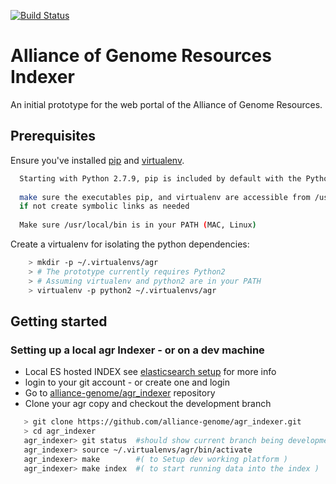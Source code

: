 [![Build Status](https://travis-ci.org/alliance-genome/agr.svg?branch=master)](https://travis-ci.org/alliance-genome/agr)

# Alliance of Genome Resources Indexer
An initial prototype for the web portal of the Alliance of Genome
Resources.

## Prerequisites

Ensure you've installed [pip][1] and [virtualenv][2].

```bash
  Starting with Python 2.7.9, pip is included by default with the Python binary installers. 
  
  make sure the executables pip, and virtualenv are accessible from /usr/local/bin  (MAC, Linux)
  if not create symbolic links as needed
  
  Make sure /usr/local/bin is in your PATH (MAC, Linux)
```
Create a virtualenv for isolating the python dependencies:

```bash
	> mkdir -p ~/.virtualenvs/agr
	> # The prototype currently requires Python2
	> # Assuming virtualenv and python2 are in your PATH
	> virtualenv -p python2 ~/.virtualenvs/agr
```

## Getting started

### Setting up a local agr Indexer - or on a dev machine

* Local ES hosted INDEX see [elasticsearch setup][4] for more info
* login to your git account - or create one and login
* Go to [alliance-genome/agr_indexer][3] repository
* Clone your agr copy and checkout the development branch

```bash
   > git clone https://github.com/alliance-genome/agr_indexer.git
   > cd agr_indexer
   agr_indexer> git status  #should show current branch being development if not git checkout development
   agr_indexer> source ~/.virtualenvs/agr/bin/activate
   agr_indexer> make        #( to Setup dev working platform )
   agr_indexer> make index  #( to start running data into the index )
```

[1]: https://pip.pypa.io/en/stable/installing/
[2]: https://virtualenv.pypa.io/en/stable/installation/
[3]: https://github.com/alliance-genome/agr_indexer
[4]: https://github.com/alliance-genome/agr_api/ES_SETUP.md
